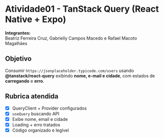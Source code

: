 # Atividade01 - TanStack Query (React Native + Expo)

**Integrantes:**  
Beatriz Ferreira Cruz, Gabrielly Campos Macedo e Rafael Macoto Magalhães 

## Objetivo
Consumir `https://jsonplaceholder.typicode.com/users` usando **@tanstack/react-query** exibindo **nome, e-mail e cidade**, com estados de **carregando** e **erro**.

## Rubrica atendida
- [x] QueryClient + Provider configurados
- [x] `useQuery` buscando API
- [x] Exibe nome, email e cidade
- [x] Loading + erro tratados
- [x] Código organizado e legível
